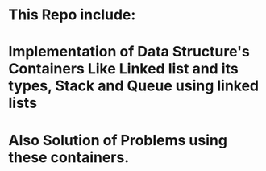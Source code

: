 # This Repo include: 
# Implementation of Data Structure's Containers Like Linked list and its types, Stack and Queue using linked lists
# Also Solution of Problems using these containers.
